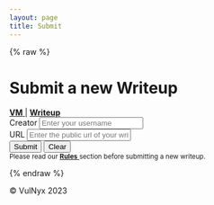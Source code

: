 ```yaml
---
layout: page
title: Submit
---
```


{% raw %}

<h1 class="submit-vm">Submit a new Writeup</h1>
<section class="form-container">
  <form class="form submit-form" id="myForm" action="https://formspree.io/f/xbjewngg" method="POST">
    <article class="form-options">
      <a href="/submit/">
        <strong>VM</strong>
      </a> 
      <span class="form-separator">|</span>
      <a href="/submit-writeup" class="active">
        <strong>Writeup</strong>
      </a> 
    </article>
    <div>
      <label class="form-label" for="creator">Creator</label>
      <input class="form-control" id="creator" name="Creator" type="text" maxlength="15" placeholder="Enter your username" required />
    </div>
    <div>
      <label class="form-label" for="url">URL</label>
      <input class="form-control" id="url" name="URL" type="url" pattern="https?://.+" placeholder="Enter the public url of your writeup" required />
    </div>
    <div>
      <button class="button" type="submit">Submit</button>
      <button class="button" type="reset">Clear</button>
    </div>
    <div class="form-footer">
      <small>Please read our 
        <a href="/rules" target="_blank">
          <strong>Rules</strong>
        </a> 
        section before submitting a new writeup.
      </small>
    </div>
  </form>
</section>

{% endraw %}

<footer>
  <p>© VulNyx 2023</p>
</footer>

<script>
  document.getElementById("myForm").addEventListener("submit", function(event) {
    event.preventDefault();
    
    Swal.fire({
      toast: true,
      position: 'bottom',
      title: 'Writeup successfully submitted! Thank you for your contribution.',
      customClass : {
        title: 'swal2-title'
      },
      background: '#21b01d',
      focusConfirm: false,
      showConfirmButton: false,
      showCloseButton: true,
      timer: 7000,
      timerProgressBar: true,
    });

    var form = document.getElementById("myForm");
    var url = form.action;
    var formData = new FormData(form);

    fetch(url, {
      method: "POST",
      body: formData
    })
    .then(response => {
      console.log("Submit succesfully! Thanks.");
    })
    .catch(error => {
      console.log("The submission was successful but the github pages are throwing a CORS error. Don't worry.");
    });
    form.reset();
  });
</script>
